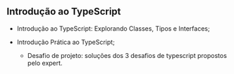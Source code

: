 # 

## Introdução ao TypeScript

- Introdução ao TypeScript: Explorando Classes, Tipos e Interfaces;

- Introdução Prática ao TypeScript;
    * Desafio de projeto: soluções dos 3 desafios de typescript propostos pelo expert.
